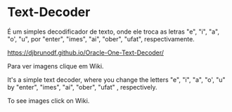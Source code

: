 # Text-Decoder

É um simples decodificador de texto, onde ele troca as letras "e", "i", "a", "o', "u", por "enter", "imes", "ai", "ober", "ufat", respectivamente.

https://djbrunodf.github.io/Oracle-One-Text-Decoder/

Para ver imagens clique em Wiki.

It's a simple text decoder, where you change the letters "e", "i", "a", "o', "u" by "enter", "imes", "ai", "ober", "ufat" , respectively.

To see images click on Wiki.
